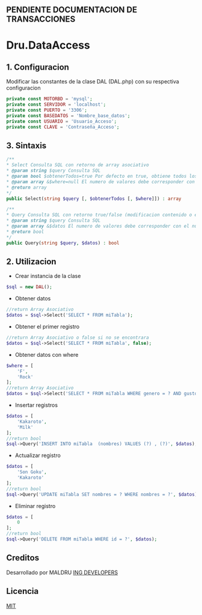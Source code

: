 ## PENDIENTE DOCUMENTACION DE TRANSACCIONES

# Dru.DataAccess

## 1. Configuracion

Modificar las constantes de la clase DAL (DAL.php) con su respectiva configuracion

```php
private const MOTORBD = 'mysql';
private const SERVIDOR = 'localhost';
private const PUERTO = '3306';
private const BASEDATOS = 'Nombre_base_datos';
private const USUARIO = 'Usuario_Acceso';
private const CLAVE = 'Contraseña_Acceso';
```
## 3. Sintaxis

```php
/**
* Select Consulta SQL con retorno de array asociativo
* @param string $query Consulta SQL
* @param bool $obtenerTodos=true Por defecto en true, obtiene todos los registros que genere la consulta, en false obtiene el primer registro
* @param array &$where=null El numero de valores debe corresponder con el numero de ? en el Query
* @return array
*/
public Select(string $query [, $obtenerTodos [, $where]]) : array

/**
* Query Consulta SQL con retorno true/false (modificacion contenido o estructura)
* @param string $query Consulta SQL
* @param array &$datos El numero de valores debe corresponder con el numero de ? en el Query
* @return bool
*/
public Query(string $query, $datos) : bool

```

## 2. Utilizacion

* Crear instancia de la clase

```php
$sql = new DAL();
```

* Obtener datos

```php
//return Array Asociativo
$datos = $sql->Select('SELECT * FROM miTabla');
```

* Obtener el primer registro
```php
//return Array Asociativo o false si no se encontrara
$datos = $sql->Select('SELECT * FROM miTabla', false);
```

* Obtener datos con where

```php
$where = [
	'F',
	'Rock'
];
//return Array Asociativo
$datos = $sql->Select('SELECT * FROM miTabla WHERE genero = ? AND gustoMusical = ?', true, $where);
```

* Insertar registros 

```php
$datos = [
	'Kakaroto',
	'Milk'
];
//return bool
$sql->Query('INSERT INTO miTabla  (nombres) VALUES (?) , (?)', $datos);
```

* Actualizar registro

```php
$datos = [
	'Son Goku',
	'Kakaroto'
];
//return bool
$sql->Query('UPDATE miTabla SET nombres = ? WHERE nombres = ?', $datos);
```

* Eliminar registro

```php
$datos = [
	0
];
//return bool
$sql->Query('DELETE FROM miTabla WHERE id = ?', $datos);
```

## Creditos
Desarrollado por MALDRU [ING DEVELOPERS](http://ing-developers.com "ING DEVELOPERS")

## Licencia
[MIT](https://github.com/MALDRU/php/blob/master/Dru.DataAccess/LICENCE "MIT")